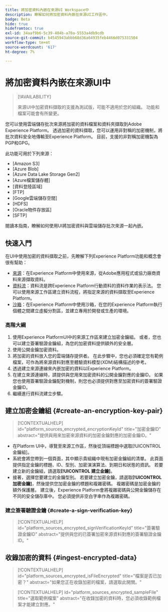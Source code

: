 ```yaml
---
title: 將加密資料內嵌在來源UI Workspace中
description: 瞭解如何將加密資料內嵌在來源UI工作區中。
badge: Beta
hide: true
hidefromtoc: true
exl-id: 34aaf9b6-5c39-404b-a70a-5553a4db9cdb
source-git-commit: b4545943abbb68d36a64935feb4466d075331504
workflow-type: tm+mt
source-wordcount: '617'
ht-degree: 7%

---
```


# 將加密資料內嵌在來源UI中

>[!AVAILABILITY]
>
>來源UI中加密資料擷取的支援為測試版，可能不適用於您的組織。 功能和檔案可能會有所變更。

您可以使用雲端儲存批次來源將加密的資料檔案和資料夾擷取到Adobe Experience Platform。 透過加密的資料擷取，您可以運用非對稱的加密機制，將批次資料安全地傳輸至Experience Platform。 目前，支援的非對稱加密機製為PGP和GPG。

此功能可用於下列來源：

* [Amazon S3]
* [Azure Blob]
* [Azure Data Lake Storage Gen2]
* [Azure檔案儲存體]
* [資料登陸區域]
* [FTP]
* [Google雲端儲存空間]
* [HDFS]
* [Oracle物件存放區]
* [SFTP]

閱讀本指南，瞭解如何使用UI將加密資料與雲端儲存批次來源一起內嵌。

## 快速入門

在UI中使用加密的資料擷取之前，先瞭解下列Experience Platform功能和概念會很有幫助：

* [來源](../../home.md)：在Experience Platform中使用來源，從Adobe應用程式或協力廠商資料來源擷取資料。
* [資料流](../../../dataflows/home.md)：資料流是跨Experience Platform行動資料的資料作業的表示法。 您可以使用來源工作區建立資料流程，將指定來源的資料擷取至Experience Platform。
* [沙箱](../../../sandboxes/home.md)：在Experience Platform中使用沙箱，在您的Experience Platform執行個體之間建立虛擬分割區，並建立專用於開發或生產的環境。

### 高階大綱

1. 使用Experience PlatformUI中的來源工作區來建立加密金鑰組。 或者，您也可以建立簽署驗證金鑰組，為您的加密資料提供額外的安全層。
2. 使用公開金鑰加密資料。
3. 將加密的資料放入您的雲端儲存提供者。 在此步驟中，您也必須確定您有範例檔案，可作為將來源資料對應至體驗資料模型(XDM)結構描述的參考。
4. 透過建立來源連線來內嵌加密的資料以Experience Platform。
5. 在建立來源連線時，請提供與您用來加密資料的公開金鑰對應的金鑰ID。 如果您也使用簽署驗證金鑰配對機制，則您也必須提供對應至加密資料的簽署驗證金鑰ID。
6. 繼續進行資料流建立步驟。

## 建立加密金鑰組 {#create-an-encryption-key-pair}

>[!CONTEXTUALHELP]
>id="platform_sources_encrypted_encryptionKeyId"
>title="加密金鑰ID"
>abstract="提供與用來加密來源資料的加密金鑰對應的加密金鑰ID。"

* 在Platform UI中，導覽至來源工作區，然後從頂端標題中選取[!UICONTROL 金鑰組]。
* 系統會將您帶到一個頁面，其中顯示貴組織中現有加密金鑰組的清單。 此頁面提供指定金鑰的標題、ID、型別、加密演演算法、到期日和狀態的資訊。 若要建立新的金鑰組，請選取&#x200B;**[!UICONTROL 建立金鑰]**。
* 接著，選擇您要建立的金鑰型別。 若要建立加密金鑰，請選取&#x200B;**[!UICONTROL 加密金鑰]**，然後提供您加密金鑰的標題和複雜密碼。 複雜密碼是加密金鑰的額外保護層。 建立後，Experience Platform會將複雜密碼與公開金鑰儲存在不同的安全儲存庫中。 您必須提供非空白字串作為複雜密碼。

### 建立簽署驗證金鑰 {#create-a-sign-verification-key}

>[!CONTEXTUALHELP]
>id="platform_sources_encrypted_signVerificationKeyId"
>title="簽署驗證金鑰ID"
>abstract="提供與您的已簽署加密來源資料對應的簽署驗證金鑰ID。"

## 收錄加密的資料 {#ingest-encrypted-data}

>[!CONTEXTUALHELP]
>id="platform_sources_encrypted_isFileEncrypted"
>title="檔案是否已加密？"
>abstract="如果您正在收錄加密的檔案，請選取此開關。"

>[!CONTEXTUALHELP]
>id="platform_sources_encrypted_sampleFile"
>title="選取範例檔案"
>abstract="在收錄加密的資料時，您必須收錄範例檔案才能建立對應。"


<!-- 
## Outline

Sections:

* Create public key
* Create customer key
* Create sources flow to ingest encrypted data
  * File ingestion
  * Folder ingestion
* Updated encrypted flow

* Select [!UICONTROL Key Pairs] from the header in the sources UI workspace.
  * You are taken to the [!UICONTROL Key Pairs] page:
    * Select **[!UICONTROL Encryption key]** for list of key pairs that you have created and managed.
    * Select **[!UICONTROL Customer key]** for a list of key pairs that your customers have created and managed.
* Key Pair functions:
  * Select **[!UICONTROL Key details]** to view key details.
  * Select **[!UICONTROL Delete]** to delete.
* Select [!UICONTROL Create key] to create either an encryption key or a customer key

## Questions and clarifications

* Public key vs. customer key
* Verify E2E:
  * Create keys (encryption key or customer key)
  * Use these keys to encrypt your data
  * Place your encrypted data in your cloud storage (Amazon S3 or Google Cloud Storage)
  * Ingest that encrypted data to Experience Platform by creating a source connection
    * Select the encrypted source data
    * Enable "Is the file encrypted"
    * Select/upload sample file for mapping
    * Use the encryption key name that corresponds with the key used to encrypt the source data
      * If the data was encrypted using customer key, provide the sign verification key.
  * Proceed with source connection creation flow -->
